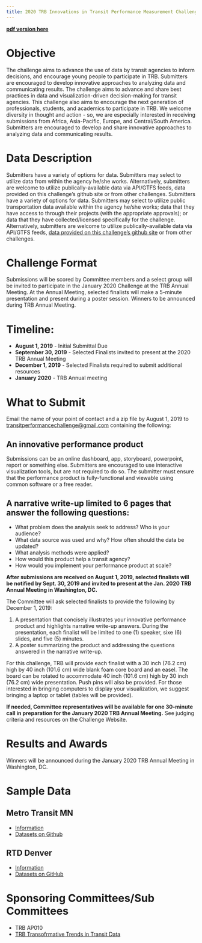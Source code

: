 ```yaml
---
title: 2020 TRB Innovations in Transit Performance Measurement Challenge
---
```


**[pdf version here](TRB_Transit_Performance_Challenge_Flyer_2020.pdf)**

# Objective

The challenge aims to advance the use of data by transit agencies to inform decisions, and encourage young people to participate in TRB. Submitters are encouraged to develop innovative approaches to analyzing data and communicating results. The challenge aims to advance and share best practices in data and visualization-driven decision-making for transit agencies. This challenge also aims to encourage the next generation of professionals, students, and academics to participate in TRB. We welcome diversity in thought and action - so, we are especially interested in receiving submissions from Africa, Asia-Pacific, Europe, and Central/South America. Submitters are encouraged to develop and share innovative approaches to analyzing data and communicating results.

# Data Description

Submitters have a variety of options for data. Submitters may select to utilize data from within the agency he/she works. Alternatively, submitters are welcome to utilize publically-available data via API/GTFS feeds, data provided on this challenge’s github site or from other challenges. Submitters have a variety of options for data. Submitters may select to utilize public transportation data available within the agency he/she works; data that they have access to through their projects (with the appropriate approvals); or data that they have collected/licensed specifically for the challenge. Alternatively, submitters are welcome to utilize publically-available data via API/GTFS feeds, [data provided on this challenge’s github site](#sample-data) or from other challenges.

# Challenge Format

Submissions will be scored by Committee members and a select group will be invited to participate in the January 2020 Challenge at the TRB Annual Meeting. At the Annual Meeting, selected finalists will make a 5-minute presentation and present during a poster session.  Winners to be announced during TRB Annual Meeting.

# Timeline: 

* **August 1, 2019** - Initial Submittal Due 
* **September 30, 2019** - Selected Finalists invited to present at the 2020 TRB Annual Meeting
* **December 1, 2019** - Selected Finalists required to submit additional resources
* **January 2020** - TRB Annual meeting

# What to Submit

Email the name of your point of contact and a zip file by August 1, 2019 to [transitperformancechallenge@gmail.com](mailto:transitperformancechallenge@gmail.com) containing the following: 

## An innovative performance product

Submissions can be an online dashboard, app, storyboard, powerpoint, report or something else. Submitters are encouraged to use interactive visualization tools, but are not required to do so. The submitter must ensure that the performance product is fully-functional and viewable using common software or a free reader.


## A narrative write-up limited to 6 pages that answer the following questions: 

* What problem does the analysis seek to address? Who is your audience?
* What data source was used and why? How often should the data be updated?
* What analysis methods were applied?
* How would this product help a transit agency?
* How would you implement your performance product at scale?

**After submissions are received on August 1, 2019, selected finalists will be notified by Sept. 30, 2019 and invited to present at the Jan. 2020 TRB Annual Meeting in Washington, DC.**

The Committee will ask selected finalists to provide the following by December 1, 2019: 

1. A presentation that concisely illustrates your innovative performance product and highlights narrative write-up answers.  During the presentation, each finalist will be limited to one (1) speaker, sixe (6) slides, and five (5) minutes. 
2. A poster summarizing the product and addressing the questions answered in the narrative write-up. 

For this challenge, TRB will provide each finalist with a 30 inch (76.2 cm) high by 40 inch (101.6 cm) wide blank foam core board and an easel. The board can be rotated to accommodate 40 inch (101.6 cm) high by 30 inch (76.2 cm) wide presentation. Push pins will also be provided. For those interested in bringing computers to display your visualization, we suggest bringing a laptop or tablet (tables will be provided).

**If needed, Committee representatives will be available for one 30-minute call in preparation for the January 2020 TRB Annual Meeting.** See judging criteria and resources on the Challenge Website.

# Results and Awards

Winners will be announced during the January 2020 TRB Annual Meeting in Washington, DC.

# Sample Data

## Metro Transit MN

* [Information](sample_metro_transit_mn)
* [Datasets on Github](https://github.com/trb-transformative-transit-data/pm-challenge-2020/tree/master/sample_metro_transit_mn)

## RTD Denver

* [Information](sample_RTD_denver)
* [Datasets on GitHub](https://github.com/trb-transformative-transit-data/pm-challenge-2020/tree/master/sample_RTD_denver)

# Sponsoring Committees/Sub Committees

* TRB AP010
* [TRB Transofrmative Trends in Transit Data](www.trb-transit-data.org)